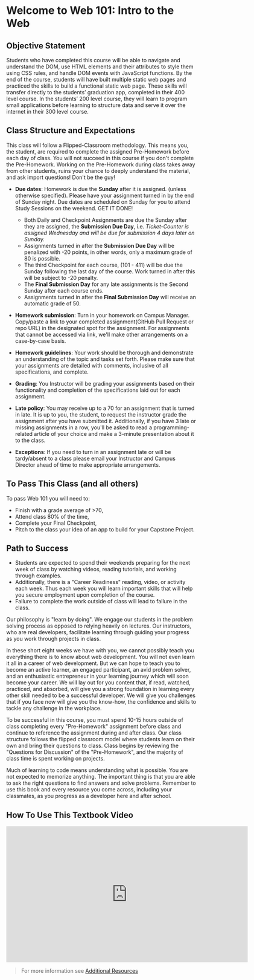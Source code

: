 # Welcome to Web 101: Intro to the Web

## Objective Statement

Students who have completed this course will be able to navigate and understand the DOM, use HTML elements and their attributes to style them using CSS rules, and handle DOM events with JavaScript functions. By the end of the course, students will have built multiple static web pages and practiced the skills to build a functional static web page. These skills will transfer directly to the students’ graduation app, completed in their 400 level course. In the students’ 200 level course, they will learn to program small applications before learning to structure data and serve it over the internet in their 300 level course.

## Class Structure and Expectations

This class will follow a Flipped-Classroom methodology. This means you, the student, are required to complete the assigned Pre-Homework before each day of class. You will not succeed in this course if you don't complete the Pre-Homework. Working on the Pre-Homework during class takes away from other students, ruins your chance to deeply understand the material, and ask import questions! Don't be the guy!

* **Due dates**: Homework is due the **Sunday** after it is assigned. (unless otherwise specified). Please have your assignment turned in by the end of Sunday night. Due dates are scheduled on Sunday for you to attend Study Sessions on the weekend. GET IT DONE!

    * Both Daily and Checkpoint Assignments are due the Sunday after they are assigned, the **Submission Due Day**, i.e. *Ticket-Counter is assigned Wednesday and will be due for submission 4 days later on Sunday.*
    * Assignments turned in after the **Submission Due Day** will be penalized with -20 points, in other words, only a maximum grade of 80 is possible.
    * The third Checkpoint for each course, (101 - 411) will be due the Sunday following the last day of the course. Work turned in after this will be subject to -20 penalty.
    * The **Final Submission Day** for any late assignments is the Second Sunday after each course ends.
    * Assignments turned in after the **Final Submission Day** will receive an automatic grade of 50.

* **Homework submission**: Turn in your homework on Campus Manager. Copy/paste a link to your completed assignment(GitHub Pull Request or repo URL) in the designated spot for the assignment. For assignments that cannot be accessed via link, we'll make other arrangements on a case-by-case basis.

* **Homework guidelines**: Your work should be thorough and demonstrate an understanding of the topic and tasks set forth. Please make sure that your assignments are detailed with comments, inclusive of all specifications, and complete.

* **Grading**: You Instructor will be grading your assignments based on their functionality and completion of the specifications laid out for each assignment.

* **Late policy**: You may receive up to a 70 for an assignment that is turned in late. It is up to you, the student, to request the instructor grade the assignment after you have submitted it. Additionally, if you have 3 late or missing assignments in a row, you'll be asked to read a programming-related article of your choice and make a 3-minute presentation about it to the class.

* **Exceptions**: If you need to turn in an assignment late or will be tardy/absent to a class please email your Instructor and Campus Director ahead of time to make appropriate arrangements.

## To Pass This Class (and all others)

To pass Web 101 you will need to:

* Finish with a grade average of >70,
* Attend class 80% of the time,
* Complete your Final Checkpoint,
* Pitch to the class your idea of an app to build for your Capstone Project.
<!-- * And pass the Exit Exam with a >70 grade -->

## Path to Success

* Students are expected to spend their weekends preparing for the next week of class by watching videos, reading tutorials, and working through examples.
* Additionally, there is a "Career Readiness" reading, video, or activity each week. Thus each week you will learn important skills that will help you secure employment upon completion of the course.
* Failure to complete the work outside of class will lead to failure in the class.

Our philosophy is "learn by doing". We engage our students in the problem solving process as opposed to relying heavily on lectures. Our instructors, who are real developers, facilitate learning through guiding your progress as you work through projects in class.

In these short eight weeks we have with you, we cannot possibly teach you everything there is to know about web development. You will not even learn it all in a career of web development. But we can hope to teach you to become an active learner, an engaged participant, an avid problem solver, and an enthusiastic entrepreneur in your learning journey which will soon become your career. We will lay out for you content that, if read, watched, practiced, and absorbed, will give you a strong foundation in learning every other skill needed to be a successful developer. We will give you challenges that if you face now will give you the know-how, the confidence and skills to tackle any challenge in the workplace.

To be successful in this course, you must spend 10-15 hours outside of class completing every "Pre-Homework" assignment before class and continue to reference the assignment during and after class. Our class structure follows the flipped classroom model where students learn on their own and bring their questions to class. Class begins by reviewing the "Questions for Discussion" of the "Pre-Homework", and the majority of class time is spent working on projects.

Much of learning to code means understanding what is possible. You are not expected to memorize anything. The important thing is that you are able to ask the right questions to find answers and solve problems. Remember to use this book and every resource you come across, including your classmates, as you progress as a developer here and after school.

## How To Use This Textbook Video

<iframe src="https://player.vimeo.com/video/303113203" width="640" height="360" frameborder="0" webkitallowfullscreen mozallowfullscreen allowfullscreen></iframe>

> For more information see [Additional Resources](additionalResources/graduationPrerequisites.md)